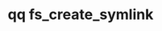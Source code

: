 ---
category: fs
command: fs_create_symlink
keywords: qq, qq_cli, fs_create_symlink
optional_options:
- alternate: []
  help: Parent directory path
  name: --path
  required: false
- alternate: []
  help: Parent directory ID
  name: --id
  required: false
- alternate: []
  help: Link target (relative path recommended)
  name: --target
  required: true
- alternate: []
  help: Symlink target's type. If this is unspecified or FS_FILE_TYPE_UNKNOWN, the
    effect is the same as using 'ln -s' on a Unix NFS client. If this is FS_FILE_TYPE_FILE
    or FS_FILE_TYPE_DIRECTORY, the effect is the same as using 'mklink' or 'mklink
    /D' on a Windows SMB client.
  name: --target-type
  required: false
- alternate: []
  help: New symlink name
  name: --name
  required: true
permalink: /qq-cli-command-guide/fs/fs_create_symlink.html
positional_options: []
sidebar: qq_cli_command_reference_sidebar
summary: This section explains how to use the <code>qq fs_create_symlink</code> command.
synopsis: Create a new symbolic link
title: qq fs_create_symlink
usage: "qq fs_create_symlink [-h] (--path PATH | --id ID) --target TARGET [--target-type\
  \ {FS_FILE_TYPE_UNKNOWN,FS_FILE_TYPE_FILE,FS_FILE_TYPE_DIRECTORY}]\n    --name NAME"
zendesk_source: qq CLI Command Guide

---